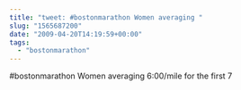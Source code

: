 ```yaml
---
title: "tweet: #bostonmarathon Women averaging "
slug: "1565687200"
date: "2009-04-20T14:19:59+00:00"
tags:
  - "bostonmarathon"
---
```

#bostonmarathon Women averaging 6:00/mile for the first 7